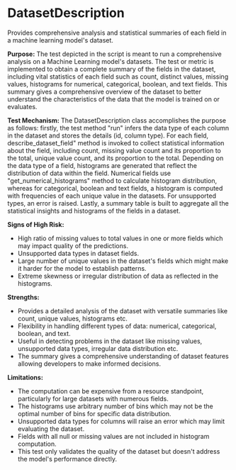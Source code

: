# DatasetDescription

Provides comprehensive analysis and statistical summaries of each field in a machine learning model's dataset.

**Purpose:**
The test depicted in the script is meant to run a comprehensive analysis on a Machine Learning model's datasets.
The test or metric is implemented to obtain a complete summary of the fields in the dataset, including vital
statistics of each field such as count, distinct values, missing values, histograms for numerical, categorical,
boolean, and text fields. This summary gives a comprehensive overview of the dataset to better understand the
characteristics of the data that the model is trained on or evaluates.

**Test Mechanism:**
The DatasetDescription class accomplishes the purpose as follows: firstly, the test method "run" infers the data
type of each column in the dataset and stores the details (id, column type). For each field,
describe_dataset_field" method is invoked to collect statistical information about the field, including count,
missing value count and its proportion to the total, unique value count, and its proportion to the total. Depending
on the data type of a field, histograms are generated that reflect the distribution of data within the field.
Numerical fields use "get_numerical_histograms" method to calculate histogram distribution, whereas for
categorical, boolean and text fields, a histogram is computed with frequencies of each unique value in the
datasets. For unsupported types, an error is raised. Lastly, a summary table is built to aggregate all the
statistical insights and histograms of the fields in a dataset.

**Signs of High Risk:**
- High ratio of missing values to total values in one or more fields which may impact quality of the predictions.
- Unsupported data types in dataset fields.
- Large number of unique values in the dataset's fields which might make it harder for the model to establish
patterns.
- Extreme skewness or irregular distribution of data as reflected in the histograms.

**Strengths:**
- Provides a detailed analysis of the dataset with versatile summaries like count, unique values, histograms etc.
- Flexibility in handling different types of data: numerical, categorical, boolean, and text.
- Useful in detecting problems in the dataset like missing values, unsupported data types, irregular data
distribution etc.
- The summary gives a comprehensive understanding of dataset features allowing developers to make informed
decisions.

**Limitations:**
- The computation can be expensive from a resource standpoint, particularly for large datasets with numerous fields.
- The histograms use arbitrary number of bins which may not be the optimal number of bins for specific data
distribution.
- Unsupported data types for columns will raise an error which may limit evaluating the dataset.
- Fields with all null or missing values are not included in histogram computation.
- This test only validates the quality of the dataset but doesn't address the model's performance directly.